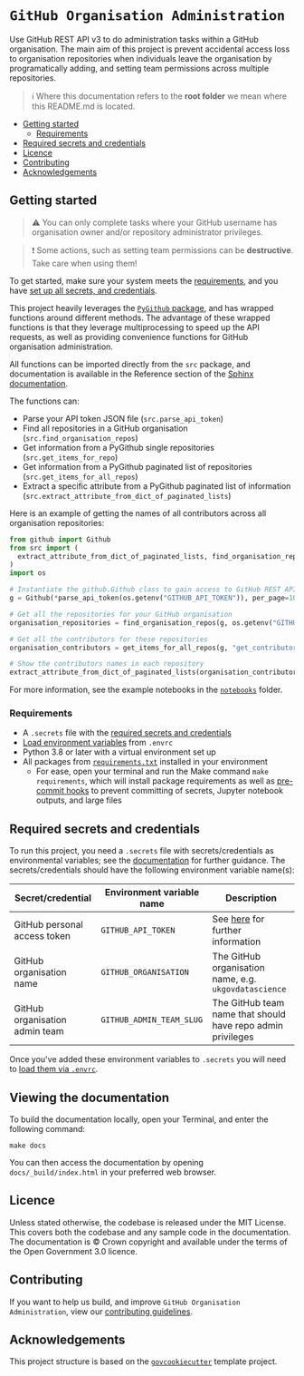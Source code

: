 # `GitHub Organisation Administration`

Use GitHub REST API v3 to do administration tasks within a GitHub organisation. The main aim of this project is prevent
accidental access loss to organisation repositories when individuals leave the organisation by programatically adding,
and setting team permissions across multiple repositories.

> ℹ️ Where this documentation refers to the **root folder** we mean where this README.md is located.

- [Getting started](#getting-started)
  - [Requirements](#requirements)
- [Required secrets and credentials](#required-secrets-and-credentials)
- [Licence](#licence)
- [Contributing](#contributing)
- [Acknowledgements](#acknowledgements)

## Getting started

> ⚠️ You can only complete tasks where your GitHub username has organisation owner and/or repository administrator
> privileges.

> ❗️ Some actions, such as setting team permissions can be **destructive**. Take care when using them!

To get started, make sure your system meets the [requirements](#requirements), and you have
[set up all secrets, and credentials](#required-secrets-and-credentials).

This project heavily leverages the [`PyGithub` package][pygithub], and has wrapped functions around different methods.
The advantage of these wrapped functions is that they leverage multiprocessing to speed up the API requests, as well as
providing convenience functions for GitHub organisation administration.

All functions can be imported directly from the `src` package, and documentation is available in the Reference section
of the [Sphinx documentation](#viewing-the-documentation).

The functions can:

- Parse your API token JSON file (`src.parse_api_token`)
- Find all repositories in a GitHub organisation (`src.find_organisation_repos`)
- Get information from a PyGithub single repositories (`src.get_items_for_repo`)
- Get information from a PyGithub paginated list of repositories (`src.get_items_for_all_repos`)
- Extract a specific attribute from a PyGithub paginated list of information
  (`src.extract_attribute_from_dict_of_paginated_lists`)

Here is an example of getting the names of all contributors across all organisation repositories:

```python
from github import Github
from src import (
  extract_attribute_from_dict_of_paginated_lists, find_organisation_repos, get_items_for_all_repos, parse_api_token
)
import os

# Instantiate the github.Github class to gain access to GitHub REST APIv3 via your GitHub personal access token
g = Github(*parse_api_token(os.getenv("GITHUB_API_TOKEN")), per_page=100)

# Get all the repositories for your GitHub organisation
organisation_repositories = find_organisation_repos(g, os.getenv("GITHUB_ORGANISATION"))

# Get all the contributors for these repositories
organisation_contributors = get_items_for_all_repos(g, "get_contributors", organisation_repositories)

# Show the contributors names in each repository
extract_attribute_from_dict_of_paginated_lists(organisation_contributors, "name")
```

For more information, see the example notebooks in the [`notebooks`][notebooks] folder.

### Requirements

- A `.secrets` file with the [required secrets and credentials](#required-secrets-and-credentials)
- [Load environment variables][docs-loading-environment-variables] from `.envrc`
- Python 3.8 or later with a virtual environment set up
- All packages from [`requirements.txt`][requirements] installed in your environment
  - For ease, open your terminal and run the Make command `make requirements`, which will install package requirements
    as well as [pre-commit hooks][docs-pre-commit-hooks] to prevent committing of secrets, Jupyter notebook outputs,
    and large files

## Required secrets and credentials

To run this project, you need a `.secrets` file with secrets/credentials as environmental variables; see the
[documentation][docs-loading-environment-variables-secrets] for further guidance. The secrets/credentials should have
the following environment variable name(s):

| Secret/credential              | Environment variable name | Description                                                 |
|--------------------------------|---------------------------|-------------------------------------------------------------|
| GitHub personal access token   | `GITHUB_API_TOKEN`        | See [here][docs-github-token] for further information       |
| GitHub organisation name       | `GITHUB_ORGANISATION`     | The GitHub organisation name, e.g. `ukgovdatascience`       |
| GitHub organisation admin team | `GITHUB_ADMIN_TEAM_SLUG`  | The GitHub team name that should have repo admin privileges |

Once you've added these environment variables to `.secrets` you will need to
[load them via `.envrc`][docs-loading-environment-variables].

## Viewing the documentation

To build the documentation locally, open your Terminal, and enter the following command:

```shell
make docs
```

You can then access the documentation by opening `docs/_build/index.html` in your preferred web browser.

## Licence

Unless stated otherwise, the codebase is released under the MIT License. This covers both the codebase and any sample
code in the documentation. The documentation is © Crown copyright and available under the terms of the Open Government
3.0 licence.

## Contributing

If you want to help us build, and improve `GitHub Organisation Administration`, view our
[contributing guidelines][contributing].

## Acknowledgements

This project structure is based on the [`govcookiecutter`][govcookiecutter] template project.

[contributing]: ./CONTRIBUTING.md
[govcookiecutter]: https://github.com/ukgovdatascience/govcookiecutter
[docs-github-token]: ./docs/user_guide/creating_github_api_token_json.md
[docs-loading-environment-variables]: ./docs/user_guide/loading_environment_variables.md
[docs-loading-environment-variables-secrets]: ./docs/user_guide/loading_environment_variables.md#storing-secrets-and-credentials
[docs-pre-commit-hooks]: ./docs/contributor_guide/pre_commit_hooks.md
[notebooks]: ./notebooks
[pre-commit]: https://pre-commit.com/
[pygithub]: https://pygithub.readthedocs.io/
[requirements]: ./requirements.txt
